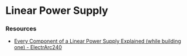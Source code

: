 # Linear Power Supply 

### Resources
- [Every Component of a Linear Power Supply Explained (while building one) - 
ElectrArc240](https://youtu.be/UTetQhGyUVg)
